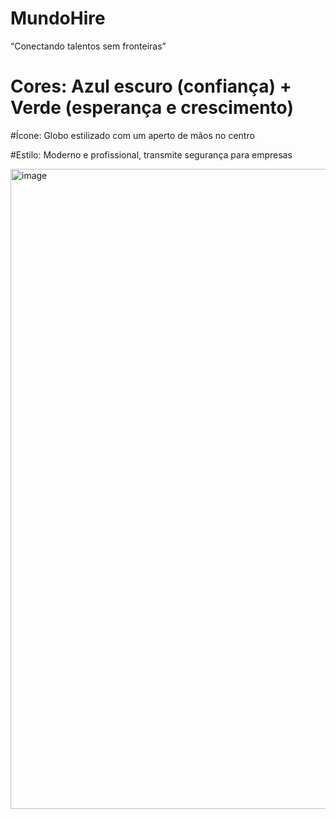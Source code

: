 # MundoHire
 “Conectando talentos sem fronteiras”

# Cores: Azul escuro (confiança) + Verde (esperança e crescimento)

#Ícone: Globo estilizado com um aperto de mãos no centro

#Estilo: Moderno e profissional, transmite segurança para empresas
 

<img width="1536" height="1024" alt="image" src="https://github.com/user-attachments/assets/27be6ad3-46b1-4ca7-ba28-aa7c915641b0" />
